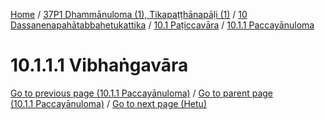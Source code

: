 
[Home](/) / [37P1 Dhammānuloma (1), Tikapaṭṭhānapāḷi (1)](../../../../37P1.md) / [10 Dassanenapahātabbahetukattika](../../../10.md) / [10.1 Paṭiccavāra](../../10.1.md) / [10.1.1 Paccayānuloma](../10.1.1.md)

# 10.1.1.1 Vibhaṅgavāra


[Go to previous page (10.1.1 Paccayānuloma)](../10.1.1.md) / [Go to parent page (10.1.1 Paccayānuloma)](../10.1.1.md) / [Go to next page (Hetu)](10.1.1.1/Hetu.md)


